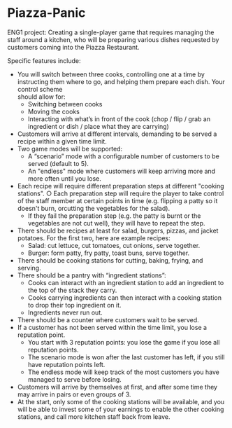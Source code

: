 # Piazza-Panic
ENG1 project: Creating a single-player game that requires managing the staff around a kitchen, who will be preparing various dishes requested by customers coming into the Piazza Restaurant.

Specific features include:
  - You will switch between three cooks, controlling one at a time by instructing them where to go, and helping them prepare each dish. Your control scheme               
    should allow for:
    - Switching between cooks
    - Moving the cooks
    - Interacting with what’s in front of the cook (chop / flip / grab an ingredient or
      dish / place what they are carrying)
  - Customers will arrive at different intervals, demanding to be served a recipe within a
    given time limit.
  - Two game modes will be supported:
    - A “scenario” mode with a configurable number of customers to be served (default to 5).
    - An "endless" mode where customers will keep arriving more and more often until you lose.
  - Each recipe will require different preparation steps at different "cooking stations". ○ Each preparation step will require the player to take control 
    of the staff member at certain points in time (e.g. flipping a patty so it doesn't burn, orcutting the vegetables for the salad).
    - If they fail the preparation step (e.g. the patty is burnt or the vegetables are not cut well), they will have to repeat the step.
  - There should be recipes at least for salad, burgers, pizzas, and jacket potatoes. For the first two, here are example recipes:
    - Salad: cut lettuce, cut tomatoes, cut onions, serve together.
    - Burger: form patty, fry patty, toast buns, serve together.
  - There should be cooking stations for cutting, baking, frying, and serving.
  - There should be a pantry with “ingredient stations”:
    - Cooks can interact with an ingredient station to add an ingredient to the top of the stack they carry.
    - Cooks carrying ingredients can then interact with a cooking station to drop their top ingredient on it.
    - Ingredients never run out.
  - There should be a counter where customers wait to be served.
  - If a customer has not been served within the time limit, you lose a reputation point.
    - You start with 3 reputation points: you lose the game if you lose all reputation points.
    - The scenario mode is won after the last customer has left, if you still have reputation points left.
    - The endless mode will keep track of the most customers you have managed to serve before losing.
  - Customers will arrive by themselves at first, and after some time they may arrive in pairs or even groups of 3.
  - At the start, only some of the cooking stations will be available, and you will be able to invest some of your earnings to enable the other cooking 
    stations, and call more kitchen staff back from leave.
 
